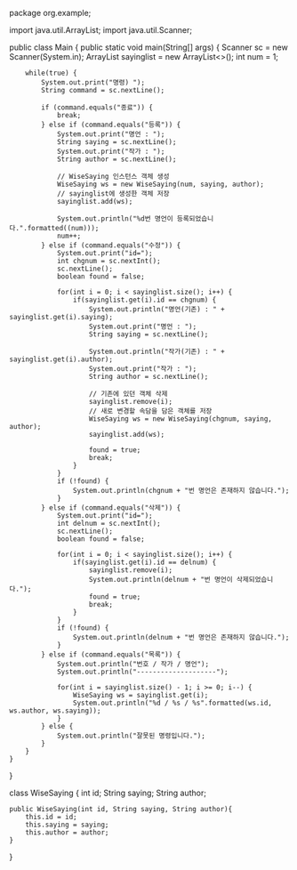 package org.example;

import java.util.ArrayList;
import java.util.Scanner;

public class Main {
    public static void main(String[] args) {
        Scanner sc = new Scanner(System.in);
        ArrayList<WiseSaying> sayinglist = new ArrayList<>();
        int num = 1;

        while(true) {
            System.out.print("명령) ");
            String command = sc.nextLine();

            if (command.equals("종료")) {
                break;
            } else if (command.equals("등록")) {
                System.out.print("명언 : ");
                String saying = sc.nextLine();
                System.out.print("작가 : ");
                String author = sc.nextLine();

                // WiseSaying 인스턴스 객체 생성
                WiseSaying ws = new WiseSaying(num, saying, author);
                // sayinglist에 생성한 객체 저장
                sayinglist.add(ws);

                System.out.println("%d번 명언이 등록되었습니다.".formatted((num)));
                num++;
            } else if (command.equals("수정")) {
                System.out.print("id=");
                int chgnum = sc.nextInt();
                sc.nextLine();
                boolean found = false;

                for(int i = 0; i < sayinglist.size(); i++) {
                    if(sayinglist.get(i).id == chgnum) {
                        System.out.println("명언(기존) : " + sayinglist.get(i).saying);
                        System.out.print("명언 : ");
                        String saying = sc.nextLine();

                        System.out.println("작가(기존) : " + sayinglist.get(i).author);
                        System.out.print("작가 : ");
                        String author = sc.nextLine();

                        // 기존에 있던 객체 삭제
                        sayinglist.remove(i);
                        // 새로 변경할 속담을 담은 객체를 저장
                        WiseSaying ws = new WiseSaying(chgnum, saying, author);
                        sayinglist.add(ws);

                        found = true;
                        break;
                    }
                }
                if (!found) {
                    System.out.println(chgnum + "번 명언은 존재하지 않습니다.");
                }
            } else if (command.equals("삭제")) {
                System.out.print("id=");
                int delnum = sc.nextInt();
                sc.nextLine();
                boolean found = false;

                for(int i = 0; i < sayinglist.size(); i++) {
                    if(sayinglist.get(i).id == delnum) {
                        sayinglist.remove(i);
                        System.out.println(delnum + "번 명언이 삭제되었습니다.");
                        found = true;
                        break;
                    }
                }
                if (!found) {
                    System.out.println(delnum + "번 명언은 존재하지 않습니다.");
                }
            } else if (command.equals("목록")) {
                System.out.println("번호 / 작가 / 명언");
                System.out.println("--------------------");

                for(int i = sayinglist.size() - 1; i >= 0; i--) {
                    WiseSaying ws = sayinglist.get(i);
                    System.out.println("%d / %s / %s".formatted(ws.id, ws.author, ws.saying));
                }
            } else {
                System.out.println("잘못된 명령입니다.");
            }
        }
    }
}

class WiseSaying {
    int id;
    String saying;
    String author;

    public WiseSaying(int id, String saying, String author){
        this.id = id;
        this.saying = saying;
        this.author = author;
    }
}
